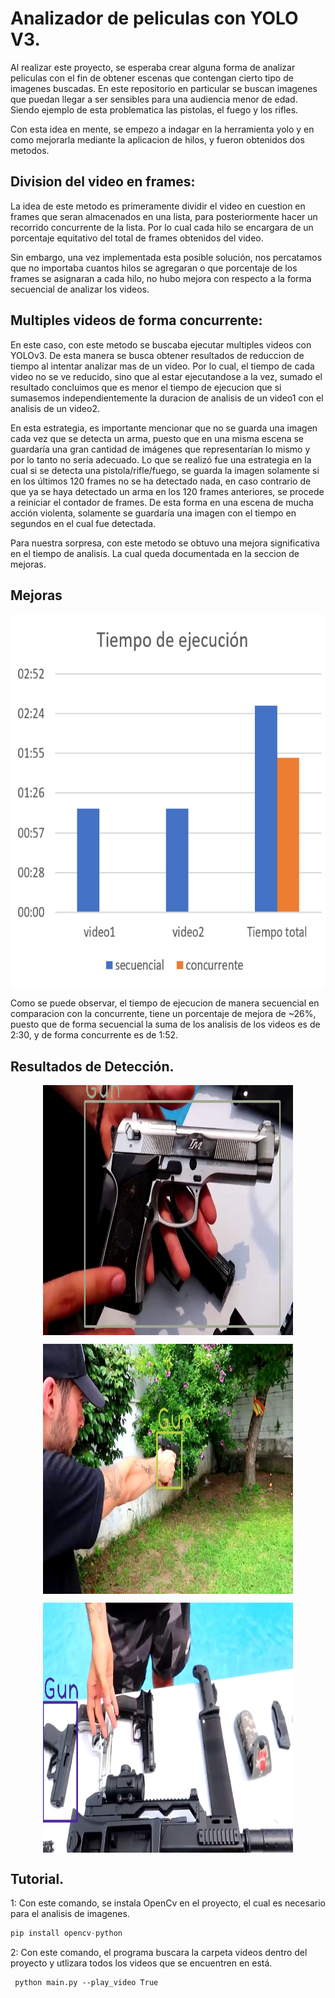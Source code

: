 # Analizador de peliculas con YOLO V3.  

Al realizar este proyecto, se esperaba crear alguna forma de analizar peliculas con el fin de obtener escenas que contengan cierto tipo de imagenes buscadas. En este repositorio en particular se buscan imagenes que puedan llegar a ser sensibles para una audiencia menor de edad. Siendo ejemplo de esta problematica las pistolas, el fuego y los rifles.  

Con esta idea en mente, se empezo a indagar en la herramienta yolo y en como mejorarla mediante la aplicacion de hilos, y fueron obtenidos dos metodos.

 Division del video en frames:
-------------
La idea de este metodo es primeramente dividir el video en cuestion en frames que seran almacenados en una lista, para posteriormente hacer un recorrido concurrente de la lista. Por lo cual cada hilo se encargara de un porcentaje equitativo del total de frames obtenidos del video.  

Sin embargo, una vez implementada esta posible solución, nos percatamos que no importaba cuantos hilos se agregaran o que porcentaje de los frames se asignaran a cada hilo, no hubo mejora con respecto a la forma secuencial de analizar los videos.
  
Multiples videos de forma concurrente:  
-------------
En este caso, con este metodo se buscaba ejecutar multiples videos con YOLOv3. De esta manera se busca obtener resultados de reduccion de tiempo al intentar analizar mas de un video. Por lo cual, el tiempo de cada video no se ve reducido, sino que al estar ejecutandose a la vez, sumado el resultado concluimos que es menor el tiempo de ejecucion que si sumasemos independientemente la duracion de analisis de un video1 con el analisis de un video2. 

En esta estrategia, es importante mencionar que no se guarda una imagen cada vez que se detecta un arma, puesto que en una misma escena se guardaría una gran cantidad de imágenes que representarían lo mismo y por lo tanto no sería adecuado. Lo que se realizó fue una estrategia en la cual si se detecta una pistola/rifle/fuego, se guarda la imagen solamente si en los últimos 120 frames no se ha detectado nada, en caso contrario de que ya se haya detectado un arma en los 120 frames anteriores, se procede a reiniciar el contador de frames. De esta forma en una escena de mucha acción violenta, solamente se guardaría una imagen con el tiempo en segundos en el cual fue detectada.

Para nuestra sorpresa, con este metodo se obtuvo una mejora significativa en el tiempo de analisis. La cual queda documentada en la seccion de mejoras.


Mejoras
-------------
<p align="center">
<img align="center" width="600" height="600" src="https://github.com/EdBinns/movie-analyzer/blob/main/imagenesGeneradas/Tiempo%20de%20ejecucion.png?raw=tru">
</p>
Como se puede observar, el tiempo de ejecucion de manera secuencial en comparacion con la concurrente, tiene un porcentaje de mejora de ~26%, puesto que de forma secuencial la suma de los analisis de los videos es de 2:30, y de forma concurrente es de 1:52.

Resultados de Detección.
-------------
<p align="center">
<img align="center" width="400" height="400" src="https://github.com/EdBinns/movie-analyzer/blob/main/imagenesGeneradas/0-00-00.jpg?raw=true">
</p>

<p align="center">
<img align="center" width="400" height="400" src="https://github.com/EdBinns/movie-analyzer/blob/main/imagenesGeneradas/0-00-01.jpg?raw=true">
</p>

<p align="center">
<img align="center" width="400" height="400" src="https://github.com/EdBinns/movie-analyzer/blob/main/imagenesGeneradas/0-00-34.jpg?raw=true">
</p>

Tutorial.
-------------
1:
Con este comando, se instala OpenCv en el proyecto, el cual es necesario para el analisis de imagenes.
```python
pip install opencv-python
```
2:
Con este comando, el programa buscara la carpeta videos dentro del proyecto y utlizara todos los videos que se encuentren en está.
```
 python main.py --play_video True
```
